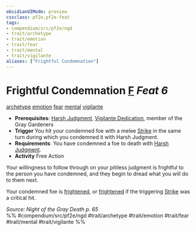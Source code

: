 ```yaml
---
obsidianUIMode: preview
cssclass: pf2e,pf2e-feat
tags:
- compendium/src/pf2e/ngd
- trait/archetype
- trait/emotion
- trait/fear
- trait/mental
- trait/vigilante
aliases: ["Frightful Condemnation"]
---
```

# Frightful Condemnation  [F](../../rules/core-rulebook/chapter-9-playing-the-game.md#Actions "Free Action") *Feat 6*  
[archetype](../../rules/traits/archetype.md)  [emotion](../../rules/traits/emotion.md)  [fear](../../rules/traits/fear.md)  [mental](../../rules/traits/mental.md)  [vigilante](../../rules/traits/vigilante-apg.md)  

- **Prerequisites**: [Harsh Judgment](harsh-judgment-ngd.md), [Vigilante Dedication](vigilante-dedication-apg.md), member of the Gray Gardeners
- **Trigger** You hit your condemned foe with a melee [Strike](../../rules/actions/strike.md) in the same turn during which you condemned it with Harsh Judgment.
- **Requirements**: You have condemned a foe to death with [Harsh Judgment](harsh-judgment-ngd.md).
- **Activity** Free Action

Your willingness to follow through on your pitiless judgment is frightful to the person you have condemned, and they begin to dread what you will do to them next.

Your condemned foe is [frightened](../../rules/conditions.md#Frightened), or [frightened](../../rules/conditions.md#Frightened) if the triggering [Strike](../../rules/actions/strike.md) was a critical hit.

*Source: Night of the Gray Death p. 65*  
%% #compendium/src/pf2e/ngd #trait/archetype #trait/emotion #trait/fear #trait/mental #trait/vigilante %%